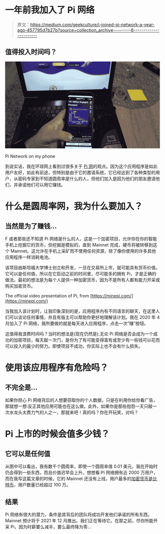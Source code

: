 # 一年前我加入了 Pi 网络

> 原文：<https://medium.com/geekculture/i-joined-pi-network-a-year-ago-457795d7b27b?source=collection_archive---------6----------------------->

## 值得投入时间吗？

![](img/c484463433c1e539caa33d1b797a55dc.png)

Pi Network on my phone

到说实话，我在环球网上看到过很多关于 [Pi 网](https://minepi.com/Flo1982)的观点。因为这个应用程序是如此用户友好，如此有前途，但特别是由于它的邀请系统，它已经达到了各种类型的用户，从密码专家到不知道圆周率是什么的人，但他们加入是因为他们的朋友邀请他们，并承诺他们可以用它赚钱。

# 什么是圆周率网，我为什么要加入？

## 当然是为了赚钱…

F 或者那些还不知道 Pi 网络是什么的人，这是一个加密项目，允许你在你的智能手机上挖掘它的货币，但挖掘是模拟的，直到 Mainnet 完成，硬币将被转移到这个 Mainnet。这允许在手机上采矿而不使用任何资源，除了像你使用的许多其他应用程序一样消耗电池。

该项目由斯坦福大学博士创立和开发，一旦在交易所上市，就可能具有货币价值。它可以是任何值，所以在它启动之前的时间里，尽可能多的拥有 Pi，才是正确的做法。最初的想法是为每个人提供一种加密货币，因为不是所有人都有能力开采或购买加密货币。

The official video presentation of Pi, from [https://minepi.com/](https://minepi.com/)

当我加入该计划时，让我印象深刻的是，应用程序内有不同语言的聊天，在这里人们可以谈论任何事情，并且有版主可以帮助你更好地理解该计划。我在 2020 年 4 月加入了 Pi 网络，我所要做的就是每天进入应用程序，点击一次“赚”按钮。

这值得我浪费时间吗？当时的想法是(现在仍然是),无论 Pi 网络是否会成为一个成功的加密项目，每天敲一次门，是你为了有可能变得富有或至少有一些钱可以花而可以投入的最少的努力。即使项目不成功，你实际上也不会有什么损失。

# 使用该应用程序有危险吗？

## 不完全是…

如果你担心 Pi 网络背后的人想要窃取你的个人数据，只是在利用你给你看广告，那就想一想:反正其他应用可能也在这么做。此外，如果你是那些抱怨一天只敲一次水龙头太费力气的人之一，那就来吧！真的吗？你在开玩笑，对吗？

# Pi 上市的时候会值多少钱？

## 它可以是任何值

从图中可以看出，我有数千个圆周率，即使一个圆周率值 0.01 美元，我在开始时仍会得到一些东西，而且价值迟早会上升。想想看:Pi 网络拥有近 2000 万用户，而在我写这篇文章的时候，它的 Mainnet 还没有上线，用户最多的[加密货币是比特币](https://fingfx.thomsonreuters.com/gfx/editorcharts/CRYPTO-CURRENCIES-ALTCOINS/0H001PBVN692/index.html)，用户数量已经超过 100 万。

## 结果

Pi 网络有很大的潜力，条件是其背后的团队将成功开发他们承诺的所有东西。Mainnet 预计将于 2021 年 12 月推出。我们正在等待它。在那之前，尽你所能开采 Pi，因为时薪要么减半，要么最终降为零…
